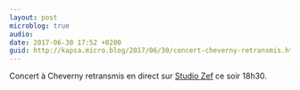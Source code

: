 ```yaml
---
layout: post
microblog: true
audio: 
date: 2017-06-30 17:52 +0200
guid: http://kapsa.micro.blog/2017/06/30/concert-cheverny-retransmis.html
---
```

Concert à Cheverny retransmis en direct sur [Studio Zef](http://www.studiozef.fr) ce soir 18h30.
